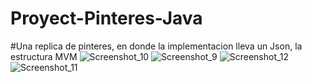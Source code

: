 # Proyect-Pinteres-Java
#Una replica de pinteres, en donde la implementacion lleva un Json, la estructura MVM
![Screenshot_10](https://user-images.githubusercontent.com/57770054/115866254-cdd9cd80-a40f-11eb-974f-29af08358e78.png)
![Screenshot_9](https://user-images.githubusercontent.com/57770054/115866260-cf0afa80-a40f-11eb-915a-a59ffdcf4d7a.png)
![Screenshot_12](https://user-images.githubusercontent.com/57770054/115866265-d03c2780-a40f-11eb-8bf4-436571231c2b.png)
![Screenshot_11](https://user-images.githubusercontent.com/57770054/115866268-d0d4be00-a40f-11eb-9770-020b65451f27.png)

